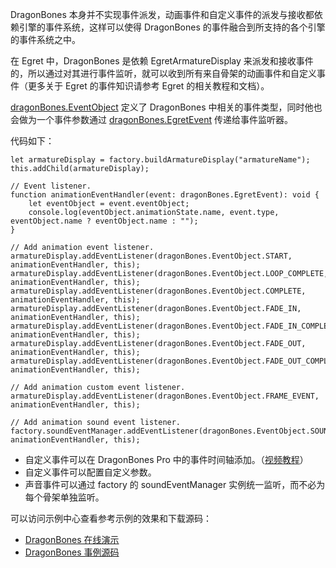 DragonBones 本身并不实现事件派发，动画事件和自定义事件的派发与接收都依赖引擎的事件系统，这样可以使得 DragonBones 的事件融合到所支持的各个引擎的事件系统之中。

在 Egret 中，DragonBones 是依赖 EgretArmatureDisplay 来派发和接收事件的，所以通过对其进行事件监听，就可以收到所有来自骨架的动画事件和自定义事件（更多关于 Egret 的事件知识请参考 Egret 的相关教程和文档）。

[dragonBones.EventObject](http://developer.egret.com/cn/apidoc/index/name/dragonBones.EventObject) 定义了 DragonBones 中相关的事件类型，同时他也会做为一个事件参数通过 [dragonBones.EgretEvent](http://developer.egret.com/cn/apidoc/index/name/dragonBones.EgretEvent) 传递给事件监听器。

代码如下：

```
let armatureDisplay = factory.buildArmatureDisplay("armatureName");
this.addChild(armatureDisplay);

// Event listener.
function animationEventHandler(event: dragonBones.EgretEvent): void {
    let eventObject = event.eventObject;
    console.log(eventObject.animationState.name, event.type, eventObject.name ? eventObject.name : "");
}

// Add animation event listener.
armatureDisplay.addEventListener(dragonBones.EventObject.START, animationEventHandler, this);
armatureDisplay.addEventListener(dragonBones.EventObject.LOOP_COMPLETE, animationEventHandler, this);
armatureDisplay.addEventListener(dragonBones.EventObject.COMPLETE, animationEventHandler, this);
armatureDisplay.addEventListener(dragonBones.EventObject.FADE_IN, animationEventHandler, this);
armatureDisplay.addEventListener(dragonBones.EventObject.FADE_IN_COMPLETE, animationEventHandler, this);
armatureDisplay.addEventListener(dragonBones.EventObject.FADE_OUT, animationEventHandler, this);
armatureDisplay.addEventListener(dragonBones.EventObject.FADE_OUT_COMPLETE, animationEventHandler, this);

// Add animation custom event listener.
armatureDisplay.addEventListener(dragonBones.EventObject.FRAME_EVENT, animationEventHandler, this);

// Add animation sound event listener.
factory.soundEventManager.addEventListener(dragonBones.EventObject.SOUND_EVENT, animationEventHandler, this);
```

* 自定义事件可以在 DragonBones Pro 中的事件时间轴添加。（[视频教程](http://developer.egret.com/cn/article/index/id/1091)）
* 自定义事件可以配置自定义参数。
* 声音事件可以通过 factory 的 soundEventManager 实例统一监听，而不必为每个骨架单独监听。

可以访问示例中心查看参考示例的效果和下载源码：
* [DragonBones 在线演示](http://www.dragonbones.com/demo/egret/animation_base_test/index.html)
* [DragonBones 事例源码](https://github.com/DragonBones/DragonBonesJS/blob/master/Egret/Demos/src/demo/AnimationBaseTest.ts)
